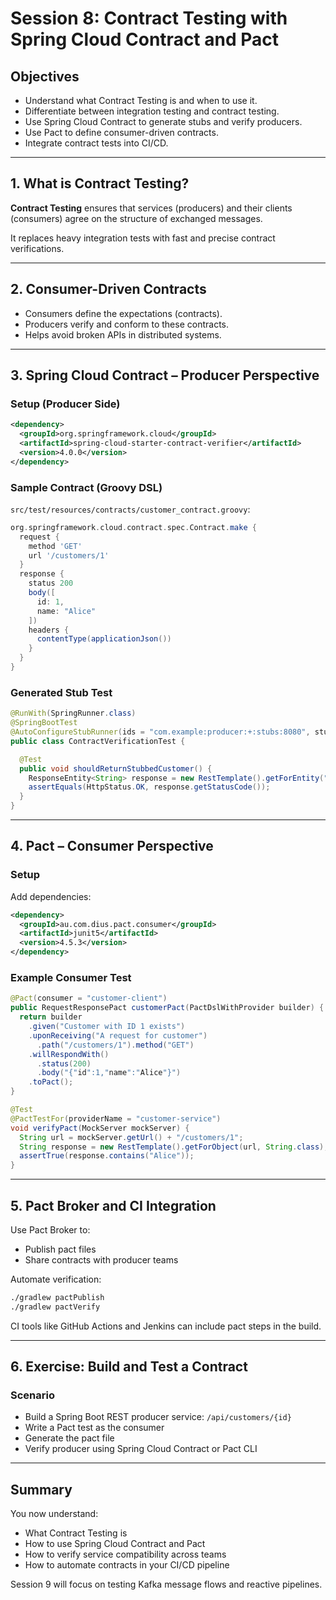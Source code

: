 # Session 8: Contract Testing with Spring Cloud Contract and Pact

## Objectives

- Understand what Contract Testing is and when to use it.
- Differentiate between integration testing and contract testing.
- Use Spring Cloud Contract to generate stubs and verify producers.
- Use Pact to define consumer-driven contracts.
- Integrate contract tests into CI/CD.

---

## 1. What is Contract Testing?

**Contract Testing** ensures that services (producers) and their clients (consumers) agree on the structure of exchanged messages.

It replaces heavy integration tests with fast and precise contract verifications.

---

## 2. Consumer-Driven Contracts

- Consumers define the expectations (contracts).
- Producers verify and conform to these contracts.
- Helps avoid broken APIs in distributed systems.

---

## 3. Spring Cloud Contract – Producer Perspective

### Setup (Producer Side)

```xml
<dependency>
  <groupId>org.springframework.cloud</groupId>
  <artifactId>spring-cloud-starter-contract-verifier</artifactId>
  <version>4.0.0</version>
</dependency>
```

### Sample Contract (Groovy DSL)

`src/test/resources/contracts/customer_contract.groovy`:

```groovy
org.springframework.cloud.contract.spec.Contract.make {
  request {
    method 'GET'
    url '/customers/1'
  }
  response {
    status 200
    body([
      id: 1,
      name: "Alice"
    ])
    headers {
      contentType(applicationJson())
    }
  }
}
```

### Generated Stub Test

```java
@RunWith(SpringRunner.class)
@SpringBootTest
@AutoConfigureStubRunner(ids = "com.example:producer:+:stubs:8080", stubsMode = StubRunnerProperties.StubsMode.LOCAL)
public class ContractVerificationTest {

  @Test
  public void shouldReturnStubbedCustomer() {
    ResponseEntity<String> response = new RestTemplate().getForEntity("http://localhost:8080/customers/1", String.class);
    assertEquals(HttpStatus.OK, response.getStatusCode());
  }
}
```

---

## 4. Pact – Consumer Perspective

### Setup

Add dependencies:

```xml
<dependency>
  <groupId>au.com.dius.pact.consumer</groupId>
  <artifactId>junit5</artifactId>
  <version>4.5.3</version>
</dependency>
```

### Example Consumer Test

```java
@Pact(consumer = "customer-client")
public RequestResponsePact customerPact(PactDslWithProvider builder) {
  return builder
    .given("Customer with ID 1 exists")
    .uponReceiving("A request for customer")
      .path("/customers/1").method("GET")
    .willRespondWith()
      .status(200)
      .body("{"id":1,"name":"Alice"}")
    .toPact();
}

@Test
@PactTestFor(providerName = "customer-service")
void verifyPact(MockServer mockServer) {
  String url = mockServer.getUrl() + "/customers/1";
  String response = new RestTemplate().getForObject(url, String.class);
  assertTrue(response.contains("Alice"));
}
```

---

## 5. Pact Broker and CI Integration

Use Pact Broker to:
- Publish pact files
- Share contracts with producer teams

Automate verification:
```bash
./gradlew pactPublish
./gradlew pactVerify
```

CI tools like GitHub Actions and Jenkins can include pact steps in the build.

---

## 6. Exercise: Build and Test a Contract

### Scenario

- Build a Spring Boot REST producer service: `/api/customers/{id}`
- Write a Pact test as the consumer
- Generate the pact file
- Verify producer using Spring Cloud Contract or Pact CLI

---

## Summary

You now understand:
- What Contract Testing is
- How to use Spring Cloud Contract and Pact
- How to verify service compatibility across teams
- How to automate contracts in your CI/CD pipeline

Session 9 will focus on testing Kafka message flows and reactive pipelines.
